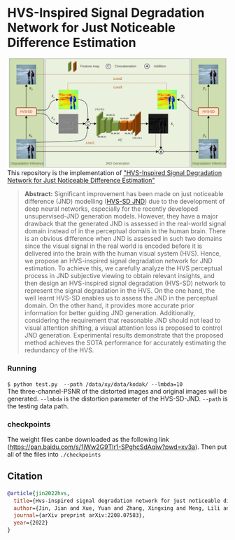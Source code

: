 # HVS-Inspired Signal Degradation Network for Just Noticeable Difference Estimation
![Figure 2](./assets/Fig.svg) \
This repository is the implementation of ["HVS-Inspired Signal Degradation Network for Just Noticeable Difference Estimation"](https://arxiv.org/abs/2208.07583) 

> **Abstract:**
> Significant improvement has been made on just noticeable difference (JND) modelling ([HVS-SD JND](https://arxiv.org/abs/2208.07583)) due to the development of deep neural networks, especially for the recently developed unsupervised-JND generation models. 
> However, they have a major drawback that the generated JND is assessed in the real-world signal domain instead of in the perceptual domain in the human brain. 
> There is an obvious difference when JND is assessed in such two domains since the visual signal in the real world is encoded before it is delivered into the brain with the human visual system (HVS). 
> Hence, we propose an HVS-inspired signal degradation network for JND estimation. 
> To achieve this, we carefully analyze the HVS perceptual process in JND subjective viewing to obtain relevant insights, and then design an HVS-inspired signal degradation (HVS-SD) network to represent the signal degradation in the HVS. 
> On the one hand, the well learnt HVS-SD enables us to assess the JND in the perceptual domain. On the other hand, it provides more accurate prior information for better guiding JND generation. 
> Additionally, considering the requirement that reasonable JND should not lead to visual attention shifting, a visual attention loss is proposed to control JND generation. Experimental results demonstrate that the proposed method achieves the SOTA performance for accurately estimating the redundancy of the HVS. 

### Running
`$ python test.py  --path /data/xy/data/kodak/ --lmbda=10` \
The three-channel-PSNR of the distorted images and original images will be generated.
`--lmbda` is the distortion parameter of the HVS-SD-JND.
`--path` is the testing data path.

### checkpoints
The weight files canbe downloaded as the following link (https://pan.baidu.com/s/1jWw2G9Tlr1-SPghcSdAqiw?pwd=xv3a). Then put all of the files into `./checkpoints`

## Citation
```bibtex
@article{jin2022hvs,
  title={Hvs-inspired signal degradation network for just noticeable difference estimation},
  author={Jin, Jian and Xue, Yuan and Zhang, Xingxing and Meng, Lili and Zhao, Yao and Lin, Weisi},
  journal={arXiv preprint arXiv:2208.07583},
  year={2022}
}
```
